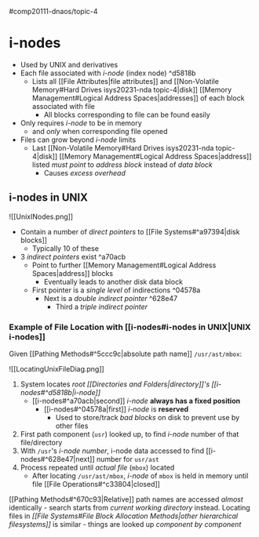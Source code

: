 #comp20111-dnaos/topic-4 
# i-nodes

- Used by UNIX and derivatives
- Each file associated with *i-node* (index node) ^d5818b
	- Lists all [[File Attributes|file attributes]] and [[Non-Volatile Memory#Hard Drives isys20231-nda topic-4|disk]] [[Memory Management#Logical Address Spaces|addresses]] of each block associated with file
		- All blocks corresponding to file can be found easily
- Only requires *i-node* to be in memory
	- and *only* when corresponding file opened
- Files can grow beyond *i-node* limits
	-  Last [[Non-Volatile Memory#Hard Drives isys20231-nda topic-4|disk]] [[Memory Management#Logical Address Spaces|address]] listed *must point* to *address block* instead of *data block*
		- Causes *excess overhead*

## i-nodes in UNIX

![[UnixINodes.png]]

- Contain a number of *direct pointers* to [[File Systems#^a97394|disk blocks]]
	- Typically 10 of these
- 3 *indirect pointers* exist ^a70acb
	- Point to further [[Memory Management#Logical Address Spaces|address]] blocks
		- Eventually leads to another disk data block
	- First pointer is a *single level* of indirections ^04578a
		- Next is a *double indirect pointer* ^628e47
			- Third a *triple indirect pointer*

### Example of File Location with [[i-nodes#i-nodes in UNIX|UNIX i-nodes]]

Given [[Pathing Methods#^5ccc9c|absolute path name]] `/usr/ast/mbox`:

![[LocatingUnixFileDiag.png]]

1) System locates *root [[Directories and Folders|directory]]'s [[i-nodes#^d5818b|i-node]]*
	- [[i-nodes#^a70acb|second]] *i-node* **always has a fixed position**
		- [[i-nodes#^04578a|first]] *i-node* is **reserved**
			- Used to store/track *bad blocks* on disk to prevent use by other files
2) First path component (`usr`) looked up, to find *i-node* number of that file/directory
3) With `/usr`'s *i-node number*, i-node data accessed to find [[i-nodes#^628e47|next]] number for `usr/ast`
4) Process repeated until *actual file* (`mbox`) located
	- After locating `/usr/ast/mbox`, *i-node* of `mbox` is held in memory until file [[File Operations#^c33804|closed]]

[[Pathing Methods#^670c93|Relative]] path names are accessed *almost* identically - search starts from *current working directory* instead. Locating files in *[[File Systems#File Block Allocation Methods|other hierarchical filesystems]]* is similar - things are looked up *component by component*

